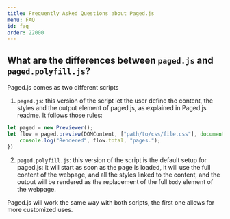 ```yaml
---
title: Frequently Asked Questions about Paged.js
menu: FAQ
id: faq
order: 22000
---
```


## What are the differences between `paged.js` and `paged.polyfill.js`?


Paged.js comes as two different scripts

1. `paged.js`: this version of the script let the user define the
content, the styles and the output element of paged.js, as explained in Paged.js
readme. It follows those rules: 

```javascript
let paged = new Previewer();
let flow = paged.preview(DOMContent, ["path/to/css/file.css"], document.body).then((flow) => {
	console.log("Rendered", flow.total, "pages.");
})
```

2. `paged.polyfill.js`: this version of the script is the default setup for
   paged.js: it will start as soon as the page is loaded, it will use the full
   content of the webpage, and all the styles linked to the content, and the
   output will be rendered as the replacement of the full `body` element of the
   webpage. 


Paged.js will work the same way with both scripts, the first one allows for more
customized uses.
